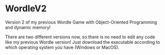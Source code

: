 # WordleV2
Version 2 of my previous Wordle Game with Object-Oriented Programming and dynamic memory!

There are two different versions now, so there is no need to edit any code like my previous Wordle version! Just download the executable according to which operating system you have (Windows or MacOS).
